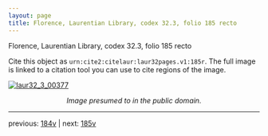 ```yaml
---
layout: page
title: Florence, Laurentian Library, codex 32.3, folio 185 recto
---
```


Florence, Laurentian Library, codex 32.3, folio 185 recto

Cite this object as `urn:cite2:citelaur:laur32pages.v1:185r`.  The full image is linked to a citation tool you can use to cite regions of the image.

[![laur32_3_00377](http://www.homermultitext.org/iipsrv?IIIF=/project/homer/pyramidal/deepzoom/citelaur/laur32imgs/v1/laur32_3_00377.tif/full/800,/0/default.jpg)](http://www.homermultitext.org/ict2/?urn=urn:cite2:citelaur:laur32imgs.v1:laur32_3_00377) 

<p style="text-align: center; font-style: italic;">Image presumed to in the public domain.</p>

---

previous: [184v](../184v/) | next: [185v](../185v/)
